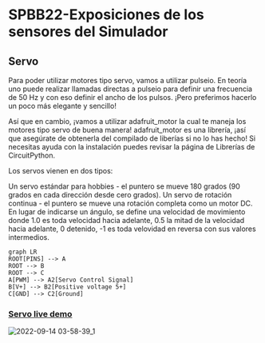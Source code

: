 # SPBB22-Exposiciones de los sensores del Simulador

## Servo

Para poder utilizar motores tipo servo, vamos a utilizar pulseio. En teoría uno puede realizar llamadas directas a pulseio para definir una frecuencia de 50 Hz y con eso definir el ancho de los pulsos. ¡Pero preferimos hacerlo un poco más elegante y sencillo!

Así que en cambio, ¡vamos a utilizar adafruit_motor la cual te maneja los motores tipo servo de buena manera! adafruit_motor es una librería, ¡así que asegúrate de obtenerla del compilado de liberías si no lo has hecho! Si necesitas ayuda con la instalación puedes revisar la página de Librerías de CircuitPython.

Los servos vienen en dos tipos:

Un servo estándar para hobbies - el puntero se mueve 180 grados (90 grados en cada dirección desde cero grados).
Un servo de rotación continua - el puntero se mueve una rotación completa como un motor DC. En lugar de indicarse un ángulo, se define una velocidad de movimiento donde 1.0 es toda velocidad hacia adelante, 0.5 la mitad de la velocidad hacia adelante, 0 detenido, -1 es toda velovidad en reversa con sus valores intermedios.

```mermaid
graph LR
ROOT[PINS] --> A
ROOT --> B
ROOT --> C
A[PWM] --> A2[Servo Control Signal]
B[V+] --> B2[Positive voltage 5+]
C[GND] --> C2[Ground]
```

### [Servo live demo](https://wokwi.com/projects/342100078704460371)

![2022-09-14 03-58-39_1](https://user-images.githubusercontent.com/81411699/190139171-79c74d3e-7624-48f3-998d-9a04b40374a9.gif)
